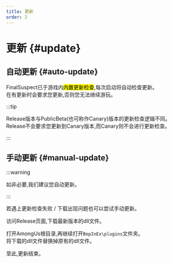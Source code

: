 ```yaml
---
title: 更新
order: 2
---
```

# 更新 {#update}

## 自动更新 {#auto-update}

FinalSuspect已于游戏内<mark>内置更新检查</mark>,每次启动将自动检查更新。\
在有更新时会要求您更新,否则您无法继续游玩。

:::tip

Release版本与PublicBeta(也可称作Canary)版本的更新检查逻辑不同。\
Release不会要求您更新到Canary版本,而Canary则不会进行更新检查。

:::

## 手动更新 {#manual-update}

:::warning

如非必要,我们建议您自动更新。

:::

若遇上更新检查失败 / 下载出现问题也可以尝试手动更新。

访问Release页面,下载最新版本的dll文件。

<Links
  :items="[
    {
      name: '在GitHub上获取发行版',
      link: 'https://github.com/XtremeWave/FinalSuspect/release',
      icon: 'codicon:github-inverted',
      alt: 'Github'
    }
  ]"
/>

打开AmongUs根目录,再继续打开`BepInEx\plugins`文件夹。\
将下载的dll文件替换掉原有的dll文件。

至此,更新结束。